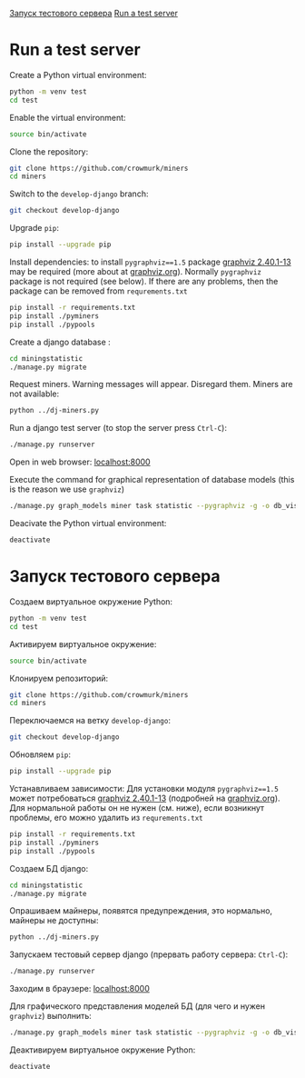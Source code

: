 [Запуск тестового сервера](#запуск-тестового-сервера)
[Run a test server](#run-a-test-server)

# Run a test server

Create a Python virtual environment:

```bash
python -m venv test
cd test
```

Enable the virtual environment:

```bash
source bin/activate
```

Clone the repository:

```bash
git clone https://github.com/crowmurk/miners
cd miners
```

Switch to the `develop-django` branch:

```bash
git checkout develop-django
```

Upgrade `pip`:

```bash
pip install --upgrade pip
```

Install dependencies:  to install `pygraphviz==1.5` package [graphviz 2.40.1-13](https://www.archlinux.org/packages/extra/x86_64/graphviz/) may be required (more about at [graphviz.org](http://www.graphviz.org/)). Normally `pygraphviz` package is not required (see below). If there are any problems, then the package can be removed from `requrements.txt`

```bash
pip install -r requirements.txt
pip install ./pyminers
pip install ./pypools
```

Create a django database :

```bash
cd miningstatistic
./manage.py migrate
```

Request miners. Warning messages will appear. Disregard them. Miners are not available:

```bash
python ../dj-miners.py
```

Run a django test server (to stop the server press `Ctrl-C`):

```bash
./manage.py runserver
```

Open in web browser: [localhost:8000](http://localhost:8000)

Execute the command for graphical representation of database models (this is the reason we use `graphviz`)

```bash
./manage.py graph_models miner task statistic --pygraphviz -g -o db_visualized.png
```

Deacivate the Python virtual environment:

```bash
deactivate
```

# Запуск тестового сервера

Создаем виртуальное окружение Python:

```bash
python -m venv test
cd test
```

Активируем виртуальное окружение:

```bash
source bin/activate
```

Клонируем репозиторий:

```bash
git clone https://github.com/crowmurk/miners
cd miners
```

Переключаемся на ветку `develop-django`:

```bash
git checkout develop-django
```

Обновляем `pip`:

```bash
pip install --upgrade pip
```

Устанавливаем зависимости: Для установки модуля `pygraphviz==1.5` может потребоваться [graphviz 2.40.1-13](https://www.archlinux.org/packages/extra/x86_64/graphviz/) (подробней на [graphviz.org](http://www.graphviz.org/)). Для нормальной работы он не нужен (см. ниже), если возникнут проблемы, его можно удалить из `requrements.txt`

```bash
pip install -r requirements.txt
pip install ./pyminers
pip install ./pypools
```

Создаем БД django:

```bash
cd miningstatistic
./manage.py migrate
```

Опрашиваем майнеры, появятся предупреждения, это нормально, майнеры не доступны:

```bash
python ../dj-miners.py
```

Запускаем тестовый сервер django (прервать работу сервера: `Ctrl-C`):

```bash
./manage.py runserver
```

Заходим в браузере: [localhost:8000](http://localhost:8000)

Для графического представления моделей БД (для чего и нужен `graphviz`) выполнить:

```bash
./manage.py graph_models miner task statistic --pygraphviz -g -o db_visualized.png
```

Деактивируем виртуальное окружение Python:

```bash
deactivate
```
